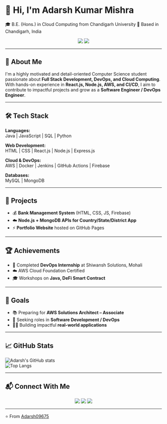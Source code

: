# 👋 Hi, I'm Adarsh Kumar Mishra  

🎓  B.E. (Hons.) in Cloud Computing from Chandigarh University 
📍 Based in Chandigarh, India  
<p align="center">
  <a href="mailto:akmsdr2019@gmail.com"><img src="https://img.shields.io/badge/Gmail-Email-red?style=flat&logo=gmail"></a>
  <a href="https://www.linkedin.com/in/adarsh-mishra-84b397252/"><img src="https://img.shields.io/badge/LinkedIn-Adarsh%20Mishra-blue?style=flat&logo=linkedin"></a>
</p>

---

## 🚀 About Me
I'm a highly motivated and detail-oriented Computer Science student passionate about **Full Stack Development, DevOps, and Cloud Computing**.  
With hands-on experience in **React.js, Node.js, AWS, and CI/CD**, I aim to contribute to impactful projects and grow as a **Software Engineer / DevOps Engineer**.  

---

## 🛠️ Tech Stack  

**Languages:**  
Java | JavaScript | SQL | Python  

**Web Development:**  
HTML | CSS | React.js | Node.js | Express.js  

**Cloud & DevOps:**  
AWS | Docker | Jenkins | GitHub Actions | Firebase  

**Databases:**  
MySQL | MongoDB  

---

## 🧠 Projects  
- 💰 **Bank Management System** (HTML, CSS, JS, Firebase)  
- ☁️ **Node.js + MongoDB APIs for Country/State/District App**   
- ⚡ **Portfolio Website** hosted on GitHub Pages  

---

## 🏆 Achievements  
- 🌟 Completed **DevOps Internship** at Shiwansh Solutions, Mohali  
- ☁️ AWS Cloud Foundation Certified  
- 🎓 Workshops on **Java, DeFi Smart Contract**

---

## 🎯 Goals  
- 📚 Preparing for **AWS Solutions Architect – Associate**  
- 💼 Seeking roles in **Software Development / DevOps**  
- 👨‍💻 Building impactful **real-world applications**  

---

## 📈 GitHub Stats  
![Adarsh's GitHub stats](https://github-readme-stats.vercel.app/api?username=Adarsh09675&show_icons=true&theme=radical)  
![Top Langs](https://github-readme-stats.vercel.app/api/top-langs/?username=Adarsh09675&layout=compact&theme=radical)  

---

## 📬 Connect With Me  
<p align="center">
  <a href="mailto:akmsdr2019@gmail.com"><img src="https://img.shields.io/badge/Gmail-Email-red?style=flat&logo=gmail"></a>
  <a href="https://www.linkedin.com/in/adarsh-mishra-84b397252/"><img src="https://img.shields.io/badge/LinkedIn-Adarsh%20Mishra-blue?style=flat&logo=linkedin"></a>
  <a href="https://adarsh09675.github.io/Portfolio/"><img src="https://img.shields.io/badge/Portfolio-Website-brightgreen?style=flat&logo=google-chrome"></a>
</p>

---
⭐️ From [Adarsh09675](https://github.com/Adarsh09675)

